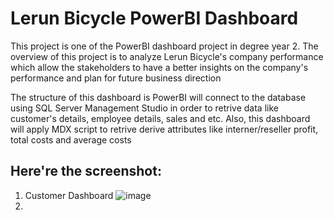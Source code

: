 # Lerun Bicycle PowerBI Dashboard
This project is one of the PowerBI dashboard project in degree year 2. The overview of this project is to analyze Lerun Bicycle's company performance which allow the stakeholders to have a better insights on the company's performance and plan for future business direction

The structure of this dashboard is PowerBI will connect to the database using SQL Server Management Studio in order to retrive data like customer's details, employee details, sales and etc. Also, this dashboard will apply MDX script to retrive derive attributes like interner/reseller profit, total costs and average costs

## Here're the screenshot:
1. Customer Dashboard
![image](https://github.com/chinpang99/Power-BI/assets/26712638/cf9a769f-85b6-4f16-8f02-d59c159ab670)
3. 
